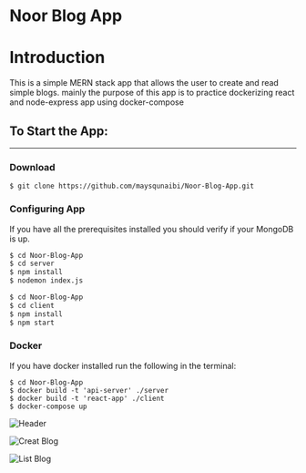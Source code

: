 # Noor Blog App

# Introduction

This is a simple MERN stack app that allows the user to create and read simple blogs. mainly the purpose of this app is to practice dockerizing react and node-express app using docker-compose
<br/>




## To Start the App: 
---------------------

### Download

```
$ git clone https://github.com/maysqunaibi/Noor-Blog-App.git
```

### Configuring App

If you have all the prerequisites installed you should verify if your MongoDB is up.

```bash
$ cd Noor-Blog-App
$ cd server
$ npm install
$ nodemon index.js
```

```bash
$ cd Noor-Blog-App
$ cd client
$ npm install
$ npm start
```

### Docker
If you have docker installed run the following in the terminal:
```bach
$ cd Noor-Blog-App
$ docker build -t 'api-server' ./server
$ docker build -t 'react-app' ./client
$ docker-compose up
```
![Header](https://imgur.com/c934HdY.png)

![Creat Blog](https://imgur.com/56XmG0D.png)

![List Blog](https://imgur.com/NpekmpZ.png)